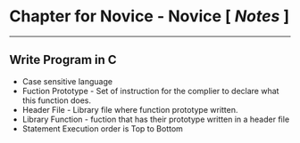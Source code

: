 # Chapter for Novice - Novice [ *Notes* ]
----
## Write Program in C
- Case sensitive language
- Fuction Prototype - Set of instruction for the complier to declare what this function does.
- Header File - Library file where function prototype written.
- Library Function - fuction that has their prototype written in a header file
- Statement Execution order is Top to Bottom
